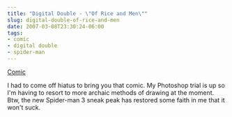 ```yaml
---
title: "Digital Double - \"Of Rice and Men\""
slug: digital-double-of-rice-and-men
date: 2007-03-08T23:30:24-06:00
tags:
- comic
- digital double
- spider-man
---
```

[Comic](http://digitaldouble.smackjeeves.com/comics/125061/)

I had to come off hiatus to bring you that comic. My Photoshop trial is up so I'm having to resort to more archaic methods of drawing at the moment. Btw, the new Spider-man 3 sneak peak has restored some faith in me that it won't suck.

